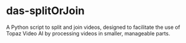 # das-splitOrJoin
A Python script to split and join videos, designed to facilitate the use of Topaz Video AI by processing videos in smaller, manageable parts.
